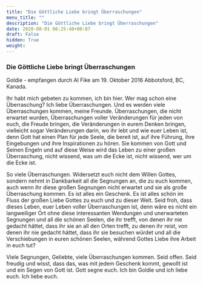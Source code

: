 ```yaml
---
title: "Die Göttliche Liebe bringt Überraschungen"
menu_title: ""
description: "Die Göttliche Liebe bringt Überraschungen"
date: 2020-08-01 06:25:48+00:87
draft: False
hidden: True
weight:
---
```

### Die Göttliche Liebe bringt Überraschungen

Goldie - empfangen durch Al Fike am 19. Oktober 2016 Abbotsford, BC, Kanada.

Ihr habt mich gebeten zu kommen, ich bin hier. Wer mag schon eine Überraschung? Ich liebe Überraschungen. Und es werden viele Überraschungen kommen, meine Freunde. Überraschungen, die nicht erwartet wurden, Überraschungen voller Veränderungen für jeden von euch, die Freude bringen, die Veränderungen in eurem Denken bringen, vielleicht sogar Veränderungen darin, wo ihr lebt und wie euer Leben ist, denn Gott hat einen Plan für jede Seele, die bereit ist, auf ihre Führung, ihre Eingebungen und ihre Inspirationen zu hören. Sie kommen von Gott und Seinen Engeln und auf diese Weise wird das Leben zu einer großen Überraschung, nicht wissend, was um die Ecke ist, nicht wissend, wer um die Ecke ist.

So viele Überraschungen. Widersetzt euch nicht dem Willen Gottes, sondern nehmt in Dankbarkeit all die Segnungen an, die zu euch kommen, auch wenn ihr diese großen Segnungen nicht erwartet und sie als große Überraschung kommen. Es ist alles ein Geschenk. Es ist alles schön im Fluss der großen Liebe Gottes zu euch und zu dieser Welt. Seid froh, dass dieses Leben, euer Leben voller Überraschungen ist, denn wäre es nicht ein langweiliger Ort ohne diese interessanten Wendungen und unerwarteten Segnungen und all die schönen Seelen, die ihr trefft, von denen ihr nie gedacht hättet, dass ihr sie an all den Orten trefft, zu denen ihr reist, von denen ihr nie gedacht hättet, dass ihr sie besuchen würdet und all die Verschiebungen in euren schönen Seelen, während Gottes Liebe ihre Arbeit in euch tut?

Viele Segnungen, Geliebte, viele Überraschungen kommen. Seid offen. Seid freudig und wisst, dass das, was mit jedem Geschenk kommt, gewollt ist und ein Segen von Gott ist. Gott segne euch. Ich bin Goldie und ich liebe euch. Ich liebe euch.
